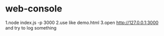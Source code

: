 # web-console
1.node index.js -p 3000
2.use like demo.html
3.open http://127.0.0.1:3000 and try to log something

